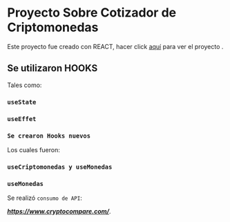 # Proyecto Sobre Cotizador de Criptomonedas

Este proyecto fue creado con REACT, hacer click [aquí](https://cotizador-criptomonedas-macosta08.netlify.app/) para ver el proyecto .

## Se utilizaron HOOKS

Tales como:

### `useState`


### `useEffet`


### `Se crearon Hooks nuevos `

Los cuales fueron:

### `useCriptomonedas y useMonedas`
### `useMonedas`

Se realizó `consumo de API`:

***https://www.cryptocompare.com/***.

